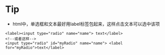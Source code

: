 # Tip
* html中，单选框和文本最好用label标签包起来，这样点击文本可以选中该项
```
<label><input type="radio" name="name"> text</label>
<!--或者这样-->
<input type="radio" id="myRadio" name="name"> <label for="myRadio">text</label>
```
